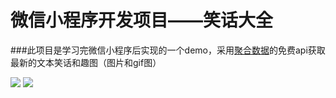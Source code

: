 # 微信小程序开发项目——笑话大全

###此项目是学习完微信小程序后实现的一个demo，采用[聚合数据](https://www.juhe.cn/)的免费api获取最新的文本笑话和趣图（图片和gif图）

![](https://github.com/zhijieeeeee/wechat-app-joke/blob/master/screenshot/joke.png)
![](https://github.com/zhijieeeeee/wechat-app-joke/blob/master/screenshot/picture.png)